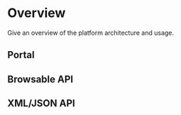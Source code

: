 # Overview

Give an overview of the platform architecture and usage.

## Portal
## Browsable API
## XML/JSON API

